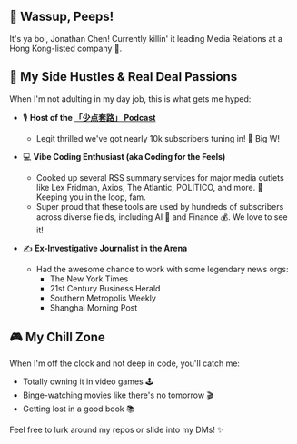 ## 👋 Wassup, Peeps!

It's ya boi, Jonathan Chen! Currently killin' it leading Media Relations at a Hong Kong-listed company 🏢.

## 🚀 My Side Hustles & Real Deal Passions

When I'm not adulting in my day job, this is what gets me hyped:

* 🎙️ **Host of the [「少点套路」 Podcast](https://www.xiaoyuzhoufm.com/podcast/6693bd8837236c546e0be38c)**
    * Legit thrilled we've got nearly 10k subscribers tuning in! 🎉 Big W!

* 💻 **Vibe Coding Enthusiast (aka Coding for the Feels)**
    * Cooked up several RSS summary services for major media outlets like Lex Fridman, Axios, The Atlantic, POLITICO, and more. 📰 Keeping you in the loop, fam.
    * Super proud that these tools are used by hundreds of subscribers across diverse fields, including AI 🤖 and Finance 💰. We love to see it!

* ✍️ **Ex-Investigative Journalist in the Arena**
    * Had the awesome chance to work with some legendary news orgs:
        * The New York Times
        * 21st Century Business Herald
        * Southern Metropolis Weekly
        * Shanghai Morning Post

## 🎮 My Chill Zone

When I'm off the clock and not deep in code, you'll catch me:

* Totally owning it in video games 🕹️
* Binge-watching movies like there's no tomorrow 🎬
* Getting lost in a good book 📚

Feel free to lurk around my repos or slide into my DMs! ✨
